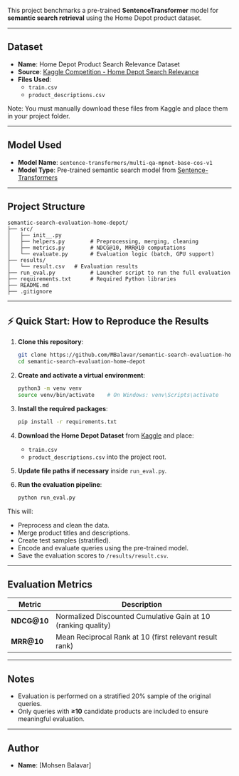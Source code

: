 
This project benchmarks a pre-trained **SentenceTransformer** model for **semantic search retrieval** using the Home Depot product dataset.

---

##  Dataset

- **Name**: Home Depot Product Search Relevance Dataset
- **Source**: [Kaggle Competition - Home Depot Search Relevance](https://www.kaggle.com/c/home-depot-product-search-relevance)
- **Files Used**:
  - `train.csv` 
  - `product_descriptions.csv` 

Note: You must manually download these files from Kaggle and place them in your project folder.

---

##  Model Used

- **Model Name**: `sentence-transformers/multi-qa-mpnet-base-cos-v1`
- **Model Type**: Pre-trained semantic search model from [Sentence-Transformers](https://www.sbert.net/)

---

##  Project Structure

```
semantic-search-evaluation-home-depot/
├── src/
│   ├── init__.py
│   ├── helpers.py        # Preprocessing, merging, cleaning
│   ├── metrics.py        # NDCG@10, MRR@10 computations
│   └── evaluate.py       # Evaluation logic (batch, GPU support)
├── results/
│   └── result.csv   # Evaluation results
├── run_eval.py           # Launcher script to run the full evaluation
├── requirements.txt      # Required Python libraries
├── README.md
├── .gitignore
```
---

## ⚡ Quick Start: How to Reproduce the Results

1. **Clone this repository**:
    ```bash
    git clone https://github.com/MBalavar/semantic-search-evaluation-home-depot.git
    cd semantic-search-evaluation-home-depot
    ```

2. **Create and activate a virtual environment**:
    ```bash
    python3 -m venv venv
    source venv/bin/activate    # On Windows: venv\Scripts\activate
    ```

3. **Install the required packages**:
    ```bash
    pip install -r requirements.txt
    ```

4. **Download the Home Depot Dataset** from [Kaggle](https://www.kaggle.com/c/home-depot-product-search-relevance/data) and place:
    - `train.csv`
    - `product_descriptions.csv`
    into the project root.

5. **Update file paths if necessary** inside `run_eval.py`.

6. **Run the evaluation pipeline**:
    ```bash
    python run_eval.py
    ```

 This will:
- Preprocess and clean the data.
- Merge product titles and descriptions.
- Create test samples (stratified).
- Encode and evaluate queries using the pre-trained model.
- Save the evaluation scores to `/results/result.csv`.

---

##  Evaluation Metrics

| Metric | Description |
|--------|-------------|
| **NDCG@10** | Normalized Discounted Cumulative Gain at 10 (ranking quality) |
| **MRR@10**  | Mean Reciprocal Rank at 10 (first relevant result rank) |

---

##  Notes

- Evaluation is performed on a stratified 20% sample of the original queries.
- Only queries with **≥10** candidate products are included to ensure meaningful evaluation.

---

##  Author

- **Name**: [Mohsen Balavar]
